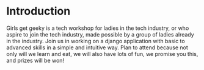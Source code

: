 # Introduction
Girls get geeky is a tech workshop for ladies in the tech industry, or who aspire to join the tech industry, made possible by a group of ladies already in the industry. Join us in working on a django application with basic to advanced skills in a simple and intuitive way. Plan to attend because not only will we learn and eat, we will also have lots of fun, we promise you this, and prizes will be won!
